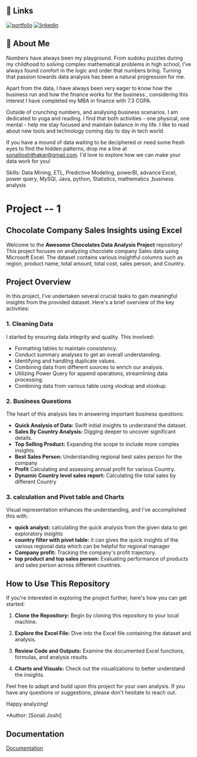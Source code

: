 ## 🔗 Links
[![portfolio](https://img.shields.io/badge/my_portfolio-000?style=for-the-badge&logo=ko-fi&logoColor=white)](https://sonalijoshithakar.github.io/My-Portfolio/)
[![linkedin](https://img.shields.io/badge/linkedin-0A66C2?style=for-the-badge&logo=linkedin&logoColor=white)](www.linkedin.com/in/sonali-joshi-thakar-18268860)




## 🚀 About Me
Numbers have always been my playground. From sudoku puzzles during my childhood to solving complex mathematical problems in high school, I've always found comfort in the logic and order that numbers bring. Turning that passion towards data analysis has been a natural progression for me.

Apart from the data, I have always been very eager to know how the business run and how the finance works for the business , considering this interest I have completed my MBA in finance with 7.3 CGPA.

Outside of crunching numbers, and analysing business scenarios. I am dedicated to yoga and reading. I find that both activities - one physical, one mental - help me stay focused and maintain balance in my life. I like to read about new tools and technology coming day to day in tech world. 

If you have a mound of data waiting to be deciphered or need some fresh eyes to find the hidden patterns, drop me a line at sonalijoshithakar@gmail.com.
I'd love to explore how we can make your data work for you!

Skills: Data Mining, ETL, Predictive Modeling, powerBI, advance Excel, power query, MySQl, Java, python, Statistics, mathematics ,business analysis

# Project -- 1

## Chocolate Company Sales Insights using Excel

Welcome to the **Awesome Chocolates Data Analysis Project** repository! This project focuses on analyzing chocolate company Sales data using Microsoft Excel. The dataset contains various insightful columns such as region, product name, total amount, total cost, sales person, and Country.

## Project Overview

In this project, I've undertaken several crucial tasks to gain meaningful insights from the provided dataset. Here's a brief overview of the key activities:

### 1. Cleaning Data

I started by ensuring data integrity and quality. This involved:
- Formatting tables to maintain consistency.
- Conduct summary analyses to get an overall understanding.
- Identifying and handling duplicate values.
- Combining data from different sources to enrich our analysis.
- Utilizing Power Query for append operations, streamlining data processing.
- Combining data from various table using vlookup and xlookup.

### 2. Business Questions

The heart of this analysis lies in answering important business questions:
- **Quick Analysis of Data:** Swift initial insights to understand the dataset.
- **Sales By Country Analysis:** Digging deeper to uncover significant details.
- **Top Selling Product:** Expanding the scope to include more complex insights.
- **Best Sales Person:** Understanding regional best sales person for the company
- **Profit** Calculating and assessing annual profit for various Country.
- **Dynamic Country level sales report:** Calculating the total sales by different Country


### 3. calculation and Pivot table and Charts

Visual representation enhances the understanding, and I've accomplished this with:
- **quick analyst:** calculating the quick analysis from the given data to get exploratory insights
- **country filter with pivot table:** it can gives the quick insights of the various regional data which can be helpful for regional manager
- **Company profit:** Tracking the company's profit trajectory.
- **top product and top sales person:** Evaluating performance of products and sales person across different countries.

## How to Use This Repository

If you're interested in exploring the project further, here's how you can get started:

1. **Clone the Repository:** Begin by cloning this repository to your local machine.
   
2. **Explore the Excel File:** Dive into the Excel file containing the dataset and analysis.

3. **Review Code and Outputs:** Examine the documented Excel functions, formulas, and analysis results.

4. **Charts and Visuals:** Check out the visualizations to better understand the insights.


Feel free to adapt and build upon this project for your own analysis. If you have any questions or suggestions, please don't hesitate to reach out.

Happy analyzing!
  
*Author: [Sonali Joshi]


## Documentation

[Documentation](https://1drv.ms/x/c/92e6d778f0efbd06/EVdYl-aluOFOsE-fEfhDukUBHqepWRr_56i-8emJOLEzZg?e=AVFf3A)




